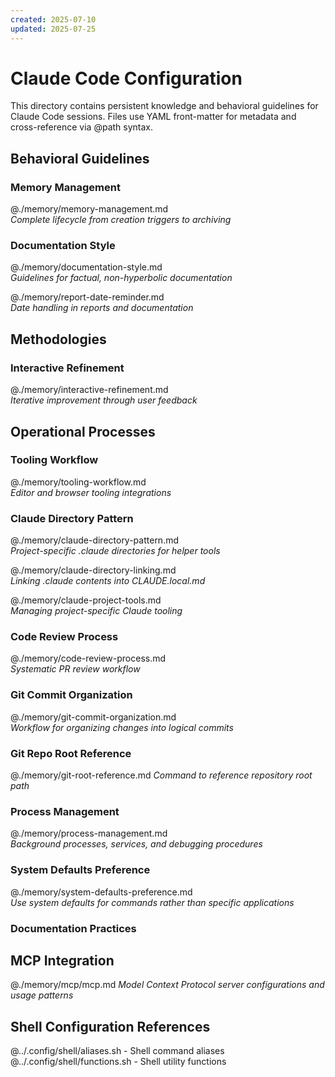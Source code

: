 ```yaml
---
created: 2025-07-10
updated: 2025-07-25
---
```


# Claude Code Configuration

This directory contains persistent knowledge and behavioral guidelines for Claude Code sessions. Files use YAML front-matter for metadata and cross-reference via @path syntax.

## Behavioral Guidelines

### Memory Management

@./memory/memory-management.md  
_Complete lifecycle from creation triggers to archiving_

### Documentation Style

@./memory/documentation-style.md  
_Guidelines for factual, non-hyperbolic documentation_

@./memory/report-date-reminder.md  
_Date handling in reports and documentation_

## Methodologies

### Interactive Refinement

@./memory/interactive-refinement.md  
_Iterative improvement through user feedback_

## Operational Processes

### Tooling Workflow

@./memory/tooling-workflow.md  
_Editor and browser tooling integrations_

### Claude Directory Pattern

@./memory/claude-directory-pattern.md  
_Project-specific .claude directories for helper tools_

@./memory/claude-directory-linking.md  
_Linking .claude contents into CLAUDE.local.md_

@./memory/claude-project-tools.md  
_Managing project-specific Claude tooling_

### Code Review Process

@./memory/code-review-process.md  
_Systematic PR review workflow_

### Git Commit Organization

@./memory/git-commit-organization.md  
_Workflow for organizing changes into logical commits_

### Git Repo Root Reference

@./memory/git-root-reference.md
_Command to reference repository root path_

### Process Management

@./memory/process-management.md  
_Background processes, services, and debugging procedures_

### System Defaults Preference

@./memory/system-defaults-preference.md  
_Use system defaults for commands rather than specific applications_

### Documentation Practices

## MCP Integration

@./memory/mcp/mcp.md
_Model Context Protocol server configurations and usage patterns_

## Shell Configuration References

@../.config/shell/aliases.sh - Shell command aliases  
@../.config/shell/functions.sh - Shell utility functions

